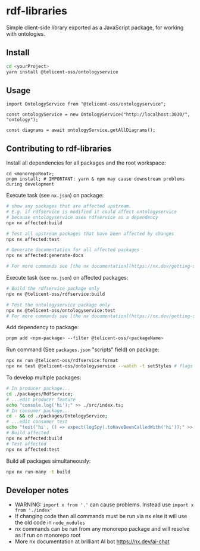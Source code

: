 # rdf-libraries

Simple client-side library exported as a JavaScript package, for working with ontologies.

## Install

```sh
cd <yourProject>
yarn install @telicent-oss/ontologyservice
```

## Usage

```tsx
import OntologyService from "@telicent-oss/ontologyservice";

const ontologyService = new OntologyService("http://localhost:3030/", "ontology");

const diagrams = await ontologyService.getAllDiagrams();
```

## Contributing to rdf-libraries

Install all dependencies for all packages and the root workspace:
```
cd <monorepoRoot>;
pnpm install; # IMPORTANT: yarn & npm may cause downstream problems during development
```
Execute task (see `nx.json`) on package:

```sh
# show any packages that are affected upstream.
# E.g. if rdfservice is modified it could affect ontologyservice
# because ontologyservice uses rdfservice as a dependency
npx nx affected:build 

# Test all upstream packages that have been affected by changes
npx nx affected:test

# Generate documentation for all affected packages
npx nx affected:generate-docs

# For more commands see [the nx documentation](https://nx.dev/getting-started/intro)
```

Execute task (see `nx.json`) on affected packages:
```sh
# Build the rdfservice package only
npx nx @telicent-oss/rdfservice:build

# Test the ontologyservice package only
npx nx @telicent-oss/ontologyservice:test
# For more commands see [the nx documentation](https://nx.dev/getting-started/intro)
```

Add dependency to package: 
```sh
pnpm add <npm-package> --filter @telicent-oss/<packageName>
```

Run command (See `packages.json` "scripts" field) on package: 
```sh
npx nx run @telicent-oss/rdfservice:format
npx nx test @telicent-oss/ontologyservice --watch -t setStyles # flags work
```

To develop multiple packages:
```sh
# In producer package...
cd ./packages/RdfService;
# ...edit producer feature
echo "console.log('hi');" >> ./src/index.ts;
# In consumer package...
cd - && cd ./packages/OntologyService;
# ...edit consumer test
echo "test('hi', () => expect(logSpy).toHaveBeenCalledWith('hi'));" >> ./src/index.test.ts; 
# Build affected
npx nx affected:build 
# Test affected
npx nx affected:test 
```
Build all packages simultaneously:
```sh
npx nx run-many -t build
```

## Developer notes

- WARNING: `import x from '.'` can cause problems. Instead use `import x from './index'`
- If changing code then all commands must be run via nx else it will use the old code in `node_modules`
- nx commands can be run from any monorepo package and will resolve as if run on monorepo root
- More nx documentation at brilliant AI bot https://nx.dev/ai-chat
